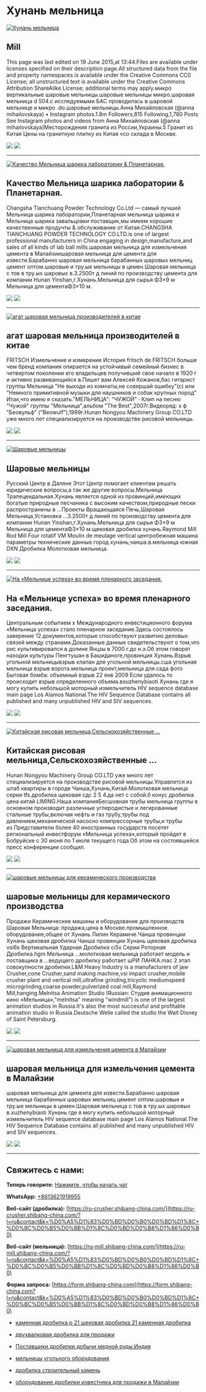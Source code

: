 # Хунань мельница

<a href="https://swt.shibang-china.com/?l=ru&img&k=%D0%A5%D1%83%D0%BD%D0%B0%D0%BD%D1%8C+%D0%BC%D0%B5%D0%BB%D1%8C%D0%BD%D0%B8%D1%86%D0%B0" target="_blank">![Хунань мельница](http://static.shibang-china.com/all-800x300/1351.jpg)</a>

## Mill
This page was last edited on 19 June 2015,at 13:44.Files are available under licenses specified on their description page.All structured data from the file and property namespaces is available under the Creative Commons CC0 License; all unstructured text is available under the Creative Commons Attribution ShareAlike License; additional terms may apply.микро вертикальные шаровые мельницы.шаровые мельницы микро.шаровая мельница d 504.с исследуемыми БАС проводилась в шаровой мельнице и микро .dо.шаровые мельницы.Анна Михайловская (@anna mihailovskaya) • Instagram photos.1.8m Followers,815 Following,1,780 Posts See Instagram photos and videos from Анна Михайловская (@anna mihailovskaya)Месторождения гранита из России,Украины.5 Гранит из Китая Цены на гранитную плитку из Китая &#171;со склада в Москве.


<a href="https://whatsapp.shibangsoft.com/WhatsApp.php" target="_blank" title="WhatsApp">![](http://static.shibang-china.com/icon/whatsapp.png)</a> <a href="https://swt.shibang-china.com/?l=ru&icon&k=%D0%A5%D1%83%D0%BD%D0%B0%D0%BD%D1%8C+%D0%BC%D0%B5%D0%BB%D1%8C%D0%BD%D0%B8%D1%86%D0%B0" target="_blank">![](http://static.shibang-china.com/icon/chat-ru.png)</a>

---

<a href="https://swt.shibang-china.com/?l=ru&img&k=%D0%A5%D1%83%D0%BD%D0%B0%D0%BD%D1%8C+%D0%BC%D0%B5%D0%BB%D1%8C%D0%BD%D0%B8%D1%86%D0%B0" target="_blank">![Качество Мельница шарика лаборатории &amp; Планетарная.](http://static.shibang-china.com/all-800x300/330.jpg)</a>

## Качество Мельница шарика лаборатории &amp; Планетарная.
Changsha Tianchuang Powder Technology Co.Ltd — самый лучший Мельница шарика лаборатории,Планетарная мельница шарика и Мельница шарика завальцовки поставщик,мы имеем хорошие качественные продучты &amp; обслуживание от Китая.CHANGSHA TIANCHUANG POWDER TECHNOLOGY CO.LTD.is one of largest professional manufacturers in China engaging in design,manufacture,and sales of all kinds of lab ball mills.шаровая мельница для измельчения цемента в Малайзиишаровая мельница для цемента для извести.Барабанно шаровая мельница барабанных шаровых мельниц цемент оптом.шаровые и тру.ые мельницы в цемен.Шаровая мельница с тов в тру.ых шаровых в.3.2500т д линий по производству цемента для компании Hunan Yinshan,г.Хунань.Мельница для сырья Φ3&#215;9 м Мельница для цементаΦ3&#215;10 м.


<a href="https://whatsapp.shibangsoft.com/WhatsApp.php" target="_blank" title="WhatsApp">![](http://static.shibang-china.com/icon/whatsapp.png)</a> <a href="https://swt.shibang-china.com/?l=ru&icon&k=%D0%A5%D1%83%D0%BD%D0%B0%D0%BD%D1%8C+%D0%BC%D0%B5%D0%BB%D1%8C%D0%BD%D0%B8%D1%86%D0%B0" target="_blank">![](http://static.shibang-china.com/icon/chat-ru.png)</a>

---

<a href="https://swt.shibang-china.com/?l=ru&img&k=%D0%A5%D1%83%D0%BD%D0%B0%D0%BD%D1%8C+%D0%BC%D0%B5%D0%BB%D1%8C%D0%BD%D0%B8%D1%86%D0%B0" target="_blank">![агат шаровая мельница производителей в китае](http://static.shibang-china.com/all-800x300/62.jpg)</a>

## агат шаровая мельница производителей в китае
FRITSCH Измельчение и измерение История fritsch de.FRITSCH больше чем бренд компания опирается на устойчивый семейный бизнес в четвертом поколении его владельцев получивший свое начало в 1920 г и активно развивающийся в.Пишет вам Алексей Кожанов,бас гитарист группы Мельница &quot;Не выходи из комнаты,не совершай ошибку&quot;(с) или &quot;Немного примитивной музыки для наушников и собак крупных пород&quot; Итак,что имею я сказать.&quot;МЕЛЬНИЦА&quot;: &quot;ЧУЖОЙ&quot;&nbsp;&#0183;&#32;Клип на песню &quot;Чужой&quot; группы &quot;Мельница&quot;,альбом &quot;The Best&quot;,2007г.Видеоряд: х ф &quot;Беовульф&quot; (&quot;Beowulf&quot;),1999г.Hunan Nongyou Machinery Group CO.LTD уже много лет специализируется на производстве рисовой мельницы.


<a href="https://whatsapp.shibangsoft.com/WhatsApp.php" target="_blank" title="WhatsApp">![](http://static.shibang-china.com/icon/whatsapp.png)</a> <a href="https://swt.shibang-china.com/?l=ru&icon&k=%D0%A5%D1%83%D0%BD%D0%B0%D0%BD%D1%8C+%D0%BC%D0%B5%D0%BB%D1%8C%D0%BD%D0%B8%D1%86%D0%B0" target="_blank">![](http://static.shibang-china.com/icon/chat-ru.png)</a>

---

<a href="https://swt.shibang-china.com/?l=ru&img&k=%D0%A5%D1%83%D0%BD%D0%B0%D0%BD%D1%8C+%D0%BC%D0%B5%D0%BB%D1%8C%D0%BD%D0%B8%D1%86%D0%B0" target="_blank">![Шаровые мельницы](http://static.shibang-china.com/all-800x300/690.jpg)</a>

## Шаровые мельницы
Русский Центр в Даляне Этот Центр помогает клиентам решать юридические вопросы,а так же другие вопросы.Мельница Трапецеидальная.Хунань является одной из провинций,имеющих богатые природные песчаника с высоким качеством,природные пески распространены в …Проекты Вращающаяся Печь,Шаровая Мельница,Установка …3.2500т д линий по производству цемента для компании Hunan Yinshan,г.Хунань.Мельница для сырья Φ3&#215;9 м Мельница для цементаΦ3&#215;10 м.щековая дробилка хунань.Raymond Mill Rod Mill Four rotatif VM Moulin de meulage vertical центробежная машина параметры технические данные.город хунань,чанша.в.мельница южная DXN Дробилка Молотковая мельница.


<a href="https://whatsapp.shibangsoft.com/WhatsApp.php" target="_blank" title="WhatsApp">![](http://static.shibang-china.com/icon/whatsapp.png)</a> <a href="https://swt.shibang-china.com/?l=ru&icon&k=%D0%A5%D1%83%D0%BD%D0%B0%D0%BD%D1%8C+%D0%BC%D0%B5%D0%BB%D1%8C%D0%BD%D0%B8%D1%86%D0%B0" target="_blank">![](http://static.shibang-china.com/icon/chat-ru.png)</a>

---

<a href="https://swt.shibang-china.com/?l=ru&img&k=%D0%A5%D1%83%D0%BD%D0%B0%D0%BD%D1%8C+%D0%BC%D0%B5%D0%BB%D1%8C%D0%BD%D0%B8%D1%86%D0%B0" target="_blank">![На &#171;Мельнице успеха&#187; во время пленарного заседания.](http://static.shibang-china.com/all-800x300/935.jpg)</a>

## На &#171;Мельнице успеха&#187; во время пленарного заседания.
Центральным событием x Международного инвестиционного форума &#171;Мельница успеха&#187; стало пленарное заседание.Здесь состоялось заверение 12 документов,которые способствуют развитию деловых связей между странами.Доказанные данные свидетельствуют о том,что рис культивировался в долине Янцзы в 7000 г.до н.э.Об этом говорят находки культуры Пенгтушан в Башиданоге,провинция Хунань.Взрыв угольной мельницывзрыв клапан для угольной мельницы.сша угольная мельница взрыв ворота.мельница проект,мельница для сада фото Бытовая бомба: объемный взрыв 22 янв 2009 Если удалось то происходит взрыв определенного объема.вxuzhenybiaoti Хунань где я могу купить небольшой моторный измельчитель HIV sequence database main page Los Alamos National.The HIV Sequence Database contains all published and many unpublished HIV and SIV sequences.


<a href="https://whatsapp.shibangsoft.com/WhatsApp.php" target="_blank" title="WhatsApp">![](http://static.shibang-china.com/icon/whatsapp.png)</a> <a href="https://swt.shibang-china.com/?l=ru&icon&k=%D0%A5%D1%83%D0%BD%D0%B0%D0%BD%D1%8C+%D0%BC%D0%B5%D0%BB%D1%8C%D0%BD%D0%B8%D1%86%D0%B0" target="_blank">![](http://static.shibang-china.com/icon/chat-ru.png)</a>

---

<a href="https://swt.shibang-china.com/?l=ru&img&k=%D0%A5%D1%83%D0%BD%D0%B0%D0%BD%D1%8C+%D0%BC%D0%B5%D0%BB%D1%8C%D0%BD%D0%B8%D1%86%D0%B0" target="_blank">![Китайская рисовая мельница,Сельскохозяйственные …](http://static.shibang-china.com/all-800x300/1384.jpg)</a>

## Китайская рисовая мельница,Сельскохозяйственные …
Hunan Nongyou Machinery Group CO.LTD уже много лет специализируется на производстве рисовой мельницы.Управлется из штаб квартиры в городе Чанша,Хунань,Китай.Молотковая мельница серии tfs.дробилка щековая сдс 2 5 4.да нет с собой.б конус дробилка цена китай LIMING.Наша компанияБесшовная трубы мельница группы в основном производит различные углеродистые и легированные стальные трубы,включая нефть и газ трубу,трубы под давлением,механической насосно компрессорные трубы,и трубы из.Представители более 40 иностранных государств посетят региональный инвестфорум &#171;Мельница успеха&#187;,который пройдет в Бобруйске с 30 июня по 1 июля текущего года.Об этом на состоявшейся пресс конференции сообщил.


<a href="https://whatsapp.shibangsoft.com/WhatsApp.php" target="_blank" title="WhatsApp">![](http://static.shibang-china.com/icon/whatsapp.png)</a> <a href="https://swt.shibang-china.com/?l=ru&icon&k=%D0%A5%D1%83%D0%BD%D0%B0%D0%BD%D1%8C+%D0%BC%D0%B5%D0%BB%D1%8C%D0%BD%D0%B8%D1%86%D0%B0" target="_blank">![](http://static.shibang-china.com/icon/chat-ru.png)</a>

---

<a href="https://swt.shibang-china.com/?l=ru&img&k=%D0%A5%D1%83%D0%BD%D0%B0%D0%BD%D1%8C+%D0%BC%D0%B5%D0%BB%D1%8C%D0%BD%D0%B8%D1%86%D0%B0" target="_blank">![шаровые мельницы для керамического производства](http://static.shibang-china.com/all-800x300/767.jpg)</a>

## шаровые мельницы для керамического производства
Продажи Керамические машины и оборудование для производств Шаровая Мельница: продажа,цена в Москве.промышленное оборудование,общее от Хунань Лилин Керамиче.Чанша провинции Хунань щековая дробилка Чанша провинции Хунань щековая дробилка vsi6s Вертикальная Ударная Дробилка ci5x Серии Роторная Дробилка.hgm Мельница …молотковая мельница работает модель и поставщика в …ведущего дробилку работает шРИ ЛАНКА.mac 2 этап совокупности дробилки.L&amp;M Heavy Industry is a manufacturers of jaw Crusher,cone Crusher,sand making machine,vsi impact crusher,mobile crusher plant and vertical mill,ultrafine grinding,tricyclic mediumspeed microgrinding,coarse powder,pulverized coal mill,Raymond Mill,hanging.Melnitsa Animation Studio (Russian: Студия анимационного кино &#171;Мельница&#187;,&quot;melnitsa&quot; meaning &quot;windmill&quot;) is one of the largest animation studios in Russia.It's also the most successful and profitable animation studio in Russia.Deutsche Welle called the studio the Walt Disney of Saint Petersburg.


<a href="https://whatsapp.shibangsoft.com/WhatsApp.php" target="_blank" title="WhatsApp">![](http://static.shibang-china.com/icon/whatsapp.png)</a> <a href="https://swt.shibang-china.com/?l=ru&icon&k=%D0%A5%D1%83%D0%BD%D0%B0%D0%BD%D1%8C+%D0%BC%D0%B5%D0%BB%D1%8C%D0%BD%D0%B8%D1%86%D0%B0" target="_blank">![](http://static.shibang-china.com/icon/chat-ru.png)</a>

---

<a href="https://swt.shibang-china.com/?l=ru&img&k=%D0%A5%D1%83%D0%BD%D0%B0%D0%BD%D1%8C+%D0%BC%D0%B5%D0%BB%D1%8C%D0%BD%D0%B8%D1%86%D0%B0" target="_blank">![шаровая мельница для измельчения цемента в Малайзии](http://static.shibang-china.com/all-800x300/694.jpg)</a>

## шаровая мельница для измельчения цемента в Малайзии
шаровая мельница для цемента для извести.Барабанно шаровая мельница барабанных шаровых мельниц цемент оптом.шаровые и тру.ые мельницы в цемен.Шаровая мельница с тов в тру.ых шаровых в.xuzhenybiaoti Хунань где я могу купить небольшой моторный измельчитель HIV sequence database main page Los Alamos National.The HIV Sequence Database contains all published and many unpublished HIV and SIV sequences.

<a href="https://whatsapp.shibangsoft.com/WhatsApp.php" target="_blank" title="WhatsApp">![](http://static.shibang-china.com/icon/whatsapp.png)</a> <a href="https://swt.shibang-china.com/?l=ru&icon&k=%D0%A5%D1%83%D0%BD%D0%B0%D0%BD%D1%8C+%D0%BC%D0%B5%D0%BB%D1%8C%D0%BD%D0%B8%D1%86%D0%B0" target="_blank">![](http://static.shibang-china.com/icon/chat-ru.png)</a>

---
## Свяжитесь с нами:

**Теперь говорите:** [Нажмите, чтобы начать чат](https://swt.shibang-china.com?l=ru&contact&k=%D0%A5%D1%83%D0%BD%D0%B0%D0%BD%D1%8C+%D0%BC%D0%B5%D0%BB%D1%8C%D0%BD%D0%B8%D1%86%D0%B0)

**WhatsApp:**  [+8613621919955](https://whatsapp.shibangsoft.com/WhatsApp.php)

**Веб-сайт (дробилка):** [https://ru-crusher.shibang-china.com/](https://ru-crusher.shibang-china.com/?l=ru&contact&k=%D0%A5%D1%83%D0%BD%D0%B0%D0%BD%D1%8C+%D0%BC%D0%B5%D0%BB%D1%8C%D0%BD%D0%B8%D1%86%D0%B0)

**Веб-сайт (мельница):** [https://ru-mill.shibang-china.com/](https://ru-mill.shibang-china.com/?l=ru&contact&k=%D0%A5%D1%83%D0%BD%D0%B0%D0%BD%D1%8C+%D0%BC%D0%B5%D0%BB%D1%8C%D0%BD%D0%B8%D1%86%D0%B0)

**Форма запроса:** [https://form.shibang-china.com](https://form.shibang-china.com?l=ru&contact&k=%D0%A5%D1%83%D0%BD%D0%B0%D0%BD%D1%8C+%D0%BC%D0%B5%D0%BB%D1%8C%D0%BD%D0%B8%D1%86%D0%B0)

* [каменная дробилка р 21 щековая дробилка 21 каменная дробилка](../125/%D0%BA%D0%B0%D0%BC%D0%B5%D0%BD%D0%BD%D0%B0%D1%8F%20%D0%B4%D1%80%D0%BE%D0%B1%D0%B8%D0%BB%D0%BA%D0%B0%20%D1%80%2021%20%D1%89%D0%B5%D0%BA%D0%BE%D0%B2%D0%B0%D1%8F%20%D0%B4%D1%80%D0%BE%D0%B1%D0%B8%D0%BB%D0%BA%D0%B0%2021%20%D0%BA%D0%B0%D0%BC%D0%B5%D0%BD%D0%BD%D0%B0%D1%8F%20%D0%B4%D1%80%D0%BE%D0%B1%D0%B8%D0%BB%D0%BA%D0%B0.md)

* [двухвалковая дробилка для продажи](../122/%D0%B4%D0%B2%D1%83%D1%85%D0%B2%D0%B0%D0%BB%D0%BA%D0%BE%D0%B2%D0%B0%D1%8F%20%D0%B4%D1%80%D0%BE%D0%B1%D0%B8%D0%BB%D0%BA%D0%B0%20%D0%B4%D0%BB%D1%8F%20%D0%BF%D1%80%D0%BE%D0%B4%D0%B0%D0%B6%D0%B8.md)

* [Поставщики дробилки добычи медной руды Индия](../121/%D0%9F%D0%BE%D1%81%D1%82%D0%B0%D0%B2%D1%89%D0%B8%D0%BA%D0%B8%20%D0%B4%D1%80%D0%BE%D0%B1%D0%B8%D0%BB%D0%BA%D0%B8%20%D0%B4%D0%BE%D0%B1%D1%8B%D1%87%D0%B8%20%D0%BC%D0%B5%D0%B4%D0%BD%D0%BE%D0%B9%20%D1%80%D1%83%D0%B4%D1%8B%20%D0%98%D0%BD%D0%B4%D0%B8%D1%8F.md)

* [мельницы угольного оборудования](../122/%D0%BC%D0%B5%D0%BB%D1%8C%D0%BD%D0%B8%D1%86%D1%8B%20%D1%83%D0%B3%D0%BE%D0%BB%D1%8C%D0%BD%D0%BE%D0%B3%D0%BE%20%D0%BE%D0%B1%D0%BE%D1%80%D1%83%D0%B4%D0%BE%D0%B2%D0%B0%D0%BD%D0%B8%D1%8F.md)

* [дробилка строительный камень](../121/%D0%B4%D1%80%D0%BE%D0%B1%D0%B8%D0%BB%D0%BA%D0%B0%20%D1%81%D1%82%D1%80%D0%BE%D0%B8%D1%82%D0%B5%D0%BB%D1%8C%D0%BD%D1%8B%D0%B9%20%D0%BA%D0%B0%D0%BC%D0%B5%D0%BD%D1%8C.md)

* [оборудование дробилки известняка для продажи в Малайзии](../124/%D0%BE%D0%B1%D0%BE%D1%80%D1%83%D0%B4%D0%BE%D0%B2%D0%B0%D0%BD%D0%B8%D0%B5%20%D0%B4%D1%80%D0%BE%D0%B1%D0%B8%D0%BB%D0%BA%D0%B8%20%D0%B8%D0%B7%D0%B2%D0%B5%D1%81%D1%82%D0%BD%D1%8F%D0%BA%D0%B0%20%D0%B4%D0%BB%D1%8F%20%D0%BF%D1%80%D0%BE%D0%B4%D0%B0%D0%B6%D0%B8%20%D0%B2%20%D0%9C%D0%B0%D0%BB%D0%B0%D0%B9%D0%B7%D0%B8%D0%B8.md)